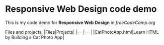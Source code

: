 # Responsive Web Design code demo
This is my code demo for **Responsive Web Design** in *freeCodeCamp.org*

Files and projects:
|Files|Projects|
|---|---|
|CatPhotoApp.html|Learn HTML by Building a Cat Photo App|
